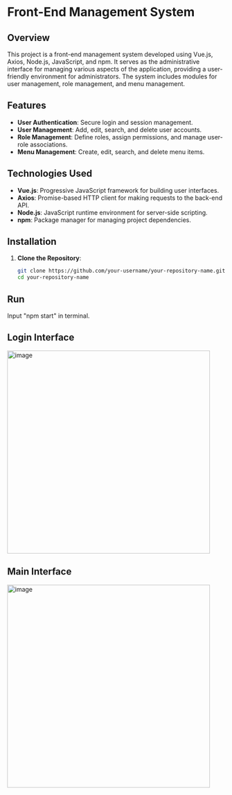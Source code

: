 # Front-End Management System

## Overview

This project is a front-end management system developed using Vue.js, Axios, Node.js, JavaScript, and npm. It serves as the administrative interface for managing various aspects of the application, providing a user-friendly environment for administrators. The system includes modules for user management, role management, and menu management.

## Features

- **User Authentication**: Secure login and session management.
- **User Management**: Add, edit, search, and delete user accounts.
- **Role Management**: Define roles, assign permissions, and manage user-role associations.
- **Menu Management**: Create, edit, search, and delete menu items.


## Technologies Used

- **Vue.js**: Progressive JavaScript framework for building user interfaces.
- **Axios**: Promise-based HTTP client for making requests to the back-end API.
- **Node.js**: JavaScript runtime environment for server-side scripting.
- **npm**: Package manager for managing project dependencies.

## Installation

1. **Clone the Repository**:

   ```bash
   git clone https://github.com/your-username/your-repository-name.git
   cd your-repository-name
## Run
Input "npm start" in terminal.
   
## Login Interface
<img width="468" alt="image" src="https://github.com/user-attachments/assets/b46c8d5b-c676-4bf4-8c19-6c6a955a4f88" />

## Main Interface
<img width="468" alt="image" src="https://github.com/user-attachments/assets/6e1837b5-53d0-4273-827c-2538cbfb3c25" />

